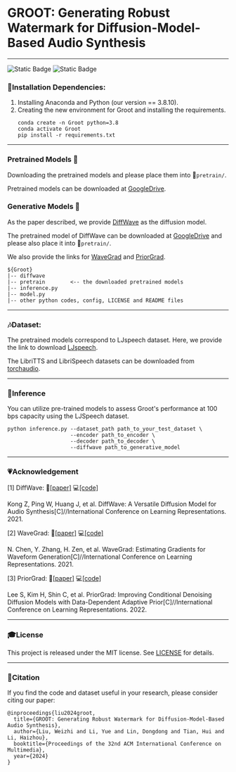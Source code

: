# GROOT: Generating Robust Watermark for Diffusion-Model-Based Audio Synthesis

------
![Static Badge](https://img.shields.io/badge/PYTHON-3.8%2B-blue)
![Static Badge](https://img.shields.io/badge/Groot-Generative_Watermarking-66c2a5?labelColor=e5f5f9)
### :loudspeaker:Installation Dependencies:
1. Installing Anaconda and Python (our version == 3.8.10).
2. Creating the new environment for Groot and installing the requirements.
   ~~~
   conda create -n Groot python=3.8
   conda activate Groot
   pip install -r requirements.txt
   ~~~

------
### Pretrained Models :link:
Downloading the pretrained models and please place them into :file_folder:`pretrain/`.

Pretrained models can be downloaded at [GoogleDrive](https://drive.google.com/drive/folders/1JTxQvPA-nnhVzMTh5wwwUtMMCT-fQVPg).

### Generative Models :link:
As the paper described, we provide [DiffWave](https://github.com/lmnt-com/diffwave) as the diffusion model.

The pretrained model of DiffWave can be downloaded at [GoogleDrive](https://drive.google.com/drive/folders/1JTxQvPA-nnhVzMTh5wwwUtMMCT-fQVPg) and please also place it into :file_folder:`pretrain/`.

We also provide the links for [WaveGrad](https://github.com/ivanvovk/WaveGrad) and [PriorGrad](https://github.com/microsoft/NeuralSpeech/tree/master/PriorGrad-vocoder).

~~~
${Groot}
|-- diffwave
|-- pretrain        <-- the downloaded pretrained models
|-- inference.py
|-- model.py
|-- other python codes, config, LICENSE and README files
~~~

------
### :notes:Dataset:
The pretrained models correspond to LJspeech dataset. Here, we provide the link to download [LJspeech](https://keithito.com/LJ-Speech-Dataset/).

The LibriTTS and LibriSpeech datasets can be downloaded from [torchaudio](https://pytorch.org/audio/stable/datasets.html).

------
### :rocket:Inference
You can utilize pre-trained models to assess Groot's performance at 100 bps capacity using the LJSpeech dataset.
~~~
python inference.py --dataset_path path_to_your_test_dataset \
                    --encoder path_to_encoder \
                    --decoder path_to_decoder \
                    --diffwave path_to_generative_model
~~~

------
### :heartpulse:Acknowledgement
[1] DiffWave: :newspaper:[[paper]](https://arxiv.org/pdf/2009.09761) :computer:[[code]](https://github.com/lmnt-com/diffwave)

Kong Z, Ping W, Huang J, et al. DiffWave: A Versatile Diffusion Model for Audio Synthesis[C]//International Conference on Learning Representations. 2021.

[2] WaveGrad: :newspaper:[[paper]](https://arxiv.org/pdf/2009.00713) :computer:[[code]](https://github.com/ivanvovk/WaveGrad)

N. Chen, Y. Zhang, H. Zen, et al. WaveGrad: Estimating Gradients for Waveform Generation[C]//International Conference on Learning Representations. 2021.

[3] PriorGrad: :newspaper:[[paper]](https://arxiv.org/pdf/2106.06406) :computer:[[code]](https://github.com/microsoft/NeuralSpeech/tree/master/PriorGrad-vocoder)

Lee S, Kim H, Shin C, et al. PriorGrad: Improving Conditional Denoising Diffusion Models with Data-Dependent Adaptive Prior[C]//International Conference on Learning Representations. 2022.

------
### :mortar_board:License
This project is released under the MIT license. See [LICENSE](https://github.com/Groot-GAW/Groot/blob/main/LICENSE) for details.

------
### :book:Citation
If you find the code and dataset useful in your research, please consider citing our paper:
```
@inproceedings{liu2024groot,
  title={GROOT: Generating Robust Watermark for Diffusion-Model-Based Audio Synthesis},
  author={Liu, Weizhi and Li, Yue and Lin, Dongdong and Tian, Hui and Li, Haizhou},
  booktitle={Proceedings of the 32nd ACM International Conference on Multimedia},
  year={2024}
}
```


